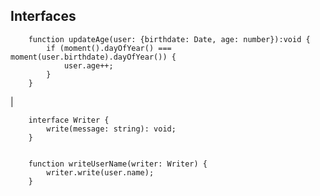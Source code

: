 ## Interfaces

        function updateAge(user: {birthdate: Date, age: number}):void {
            if (moment().dayOfYear() === moment(user.birthdate).dayOfYear()) {
                user.age++;
            }
        }

| 
  
        interface Writer {
            write(message: string): void;    
        }
        
        
        function writeUserName(writer: Writer) {
            writer.write(user.name);
        }
